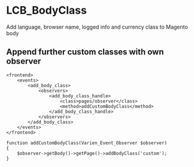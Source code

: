 # LCB_BodyClass

Add language, browser name, logged info and currency class to Magento body

## Append further custom classes with own observer

```
<frontend>
    <events>
        <add_body_class>
            <observers>
                <add_body_class_handle>
                    <class>pages/observer</class>
                    <method>addCustomBodyClass</method>
                </add_body_class_handle>
            </observers>
        </add_body_class>
    </events>
</frontend>
```

```
function addCustomBodyClass(Varien_Event_Observer $observer)
{
    $observer->getBody()->getPage()->addBodyClass('custom');
}
```